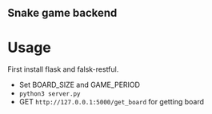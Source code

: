 
## Snake game backend

# Usage

First install flask and falsk-restful.

- Set BOARD_SIZE and GAME_PERIOD
- `python3 server.py`
- GET `http://127.0.0.1:5000/get_board` for getting board
